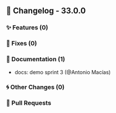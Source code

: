 ## 🚀 Changelog - 33.0.0

### ✨ Features (0)

### 🐛 Fixes (0)

### 📖 Documentation (1)
- docs: demo sprint 3 (@Antonio Macías)
### 🌀 Other Changes (0)

### 🔗 Pull Requests
